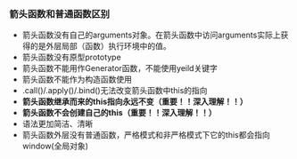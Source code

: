 ### 箭头函数和普通函数区别
- 箭头函数没有自己的arguments对象。在箭头函数中访问arguments实际上获得的是外层局部（函数）执行环境中的值。
- 箭头函数没有原型prototype
- 箭头函数不能用作Generator函数，不能使用yeild关键字
- 箭头函数不能作为构造函数使用
- .call()/.apply()/.bind()无法改变箭头函数中this的指向
- **箭头函数继承而来的this指向永远不变（重要！！深入理解！！）**
- **箭头函数不会创建自己的this（重要！！深入理解！！）**
- 语法更加简洁、清晰
- 箭头函数外层没有普通函数，严格模式和非严格模式下它的this都会指向window(全局对象)